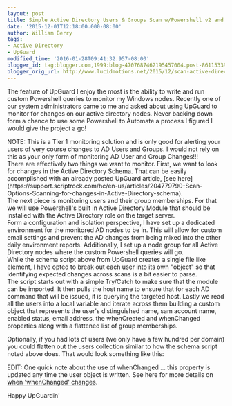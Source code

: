 ```yaml
---
layout: post
title: Simple Active Directory Users & Groups Scan w/Powershell v2 and UpGuard
date: '2015-12-01T12:18:00.000-08:00'
author: William Berry
tags:
- Active Directory
- UpGuard
modified_time: '2016-01-28T09:41:32.957-08:00'
blogger_id: tag:blogger.com,1999:blog-4707687462195457004.post-8611533975147082980
blogger_orig_url: http://www.lucidmotions.net/2015/12/scan-active-directory-users-groups-with-powershell.html
---
```


The feature of UpGuard I enjoy the most is the ability to write and run custom 
Powershell queries to monitor my Windows nodes.  Recently one of our system 
administrators came to me and asked about using UpGuard to monitor for changes 
on our active directory nodes.  Never backing down form a chance to use some 
Powershell to Automate a process I figured I would give the project a go! 
<div> 
<div>NOTE: This is a Tier 1 monitoring solution and is only good for alerting 
your users of very course changes to AD Users and Groups.  I would not rely on 
this as your only form of monitoring AD User and Group Changes!!!<div> 
<div>There are effectively two things we want to monitor.  First, we want to 
look for changes in the Active Directory Schema.  That can be easily 
accomplished with an already posted UpGuard article, [see 
here](https://support.scriptrock.com/hc/en-us/articles/204779790-Scan-Options-Scanning-for-changes-in-Active-Directory-schema). 
<div> 
<div>The next piece is monitoring users and their group memberships.  For that 
we will use Powershell's built in Active Directory Module that should be 
installed with the Active Directory role on the target server.  <div> 
<div>Form a configuration and isolation perspective, I have set up a dedicated 
environment for the monitored AD nodes to be in.  This will allow for custom 
email settings and prevent the AD changes from being mixed into the other 
daily environment reports.  Additionally, I set up a node group for all Active 
Directory nodes where the custom Powershell queries will go. <div> 
<div>While the schema script above from UpGuard creates a single file like 
element, I have opted to break out each user into its own "object" so that 
identifying expected changes across scans is a bit easier to parse. 
<script 
src="https://gist.github.com/WilliamBerryiii/40138d8dd7034e10c32d.js"></script> 
<div>The script starts out with a simple Try/Catch to make sure that the 
module can be imported.  It then pulls the host name to ensure that for each 
AD command that will be issued, it is querying the targeted host.  Lastly we 
read all the users into a local variable and iterate across them building a 
custom object that represents the user's distinguished name, sam account name, 
enabled status, email address, the whenCreated and whenChanged properties 
along with a flattened list of group memberships. 

Optionally, if you had lots of users (we only have a few hundred per domain) 
you could flatten out the users collection similar to how the schema script 
noted above does.  That would look something like this: 

<script 
src="https://gist.github.com/WilliamBerryiii/6b022ea6533942e9497e.js"></script> 
EDIT: One quick note about the use of whenChanged ... this property is updated 
any time the user object is written. See here for more details on [when 
'whenChanged' 
changes](http://www.morgantechspace.com/2014/12/Active-Directory-whenChanged-vs-usnChanged.html). 

Happy UpGuardin' 